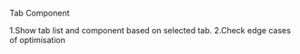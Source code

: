 Tab Component

1.Show tab list and component based on selected tab.
2.Check edge cases of optimisation